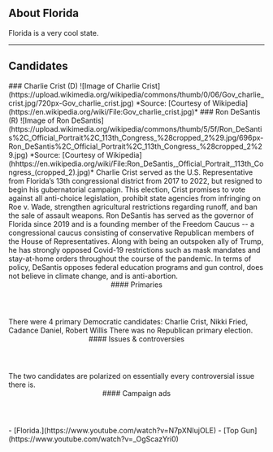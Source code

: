 ## About Florida
Florida is a very cool state.

---

## Candidates

<Grid>
  <Box>
    ### Charlie Crist (D)
    ![Image of Charlie Crist](https://upload.wikimedia.org/wikipedia/commons/thumb/0/06/Gov_charlie_crist.jpg/720px-Gov_charlie_crist.jpg)
    *Source: [Courtesy of Wikipedia](https://en.wikipedia.org/wiki/File:Gov_charlie_crist.jpg)*
  </Box>
  <Box>
    ### Ron DeSantis (R)
    ![Image of Ron DeSantis](https://upload.wikimedia.org/wikipedia/commons/thumb/5/5f/Ron_DeSantis%2C_Official_Portrait%2C_113th_Congress_%28cropped_2%29.jpg/696px-Ron_DeSantis%2C_Official_Portrait%2C_113th_Congress_%28cropped_2%29.jpg)
    *Source: [Courtesy of Wikipedia](hhttps://en.wikipedia.org/wiki/File:Ron_DeSantis,_Official_Portrait,_113th_Congress_(cropped_2).jpg)*
  </Box>

  <Box>
    Charlie Crist served as the U.S. Representative from Florida’s 13th congressional district from 2017 to 2022, but resigned to begin his gubernatorial campaign. This election, Crist promises to vote against all anti-choice legislation, prohibit state agencies from infringing on Roe v. Wade, strengthen agricultural restrictions regarding runoff, and ban the sale of assault weapons.
  </Box>
  <Box>
    Ron DeSantis has served as the governor of Florida since 2019 and is a founding member of the Freedom Caucus -- a congressional caucus consisting of conservative Republican members of the House of Representatives. Along with being an outspoken ally of Trump, he has strongly opposed Covid-19 restrictions such as mask mandates and stay-at-home orders throughout the course of the pandemic. In terms of policy, DeSantis opposes federal education programs and gun control, does not believe in climate change, and is anti-abortion.
  </Box>

  <Header>
    #### Primaries
  </Header>
  <Box>
    There were 4 primary Democratic candidates: Charlie Crist, Nikki Fried, Cadance Daniel, Robert Willis
  </Box>
  <Box>
    There was no Republican primary election.
  </Box>

  <Header>
    #### Issues & controversies
  </Header>

  <WideBox>
    The two candidates are polarized on essentially every controversial issue there is.
  </WideBox>
 
  <Header>
    #### Campaign ads
  </Header>
  <Box>
    - [Florida.](https://www.youtube.com/watch?v=N7pXNIujOLE)
  </Box>
  <Box>
    - [Top Gun](https://www.youtube.com/watch?v=_OgScazYri0)
  </Box>
</Grid>
